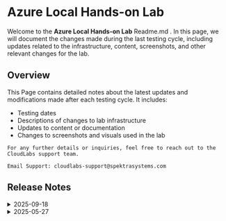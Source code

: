 # Azure Local Hands-on Lab 

Welcome to the  **Azure Local Hands-on Lab** Readme.md . In this page, we will document the changes made during the last testing cycle, including updates related to the infrastructure, content, screenshots, and other relevant changes for the lab.

## Overview

This Page contains detailed notes about the latest updates and modifications made after each testing cycle. It includes:

- Testing dates
- Descriptions of changes to lab infrastructure
- Updates to content or documentation
- Changes to screenshots and visuals used in the lab

`For any further details or inquiries, feel free to reach out to the CloudLabs support team.`

 `Email Support: cloudlabs-support@spektrasystems.com`

## Release Notes
<details>
  <summary>2025-09-18</summary>

## Release Date: 2025-09-18

### Summary of Changes

- The lab has been successfully tested, and the lab content has been updated with screenshots and instructions since Azure Stack HCI has been rebranded to Azure Local.

### Testing Notes

- **Testing Date**: 2025-09-18

### Testing Scope 

- Performed end-to-end lab testing and updated the lab guide for better clarity.

</details>

<details>
  <summary>2025-05-27</summary>

- **Change**: Updated the infrastructure since Azure Stack HCI has been rebranded to Azure Local.

## Infrastructure Changes

Updated the infrastructure since Azure Stack HCI has been rebranded to Azure Local.

## Content Changes

- **Change**: Updated the lab guide with the latest UI updates.

## Testing Notes

- **Testing Date**: 2025-05-27

---
</details>
